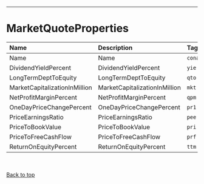 
---


# MarketQuoteProperties #

| **Name** | **Description** | **Tag** |
|:---------|:----------------|:--------|
| Name     | Name            | `coname` |
| DividendYieldPercent | DividendYieldPercent | `yie`   |
| LongTermDeptToEquity | LongTermDeptToEquity | `qto`   |
| MarketCapitalizationInMillion | MarketCapitalizationInMillion | `mkt`   |
| NetProfitMarginPercent | NetProfitMarginPercent | `qpm`   |
| OneDayPriceChangePercent | OneDayPriceChangePercent | `pr1`   |
| PriceEarningsRatio | PriceEarningsRatio | `pee`   |
| PriceToBookValue | PriceToBookValue | `pri`   |
| PriceToFreeCashFlow | PriceToFreeCashFlow | `prf`   |
| ReturnOnEquityPercent | ReturnOnEquityPercent | `ttm`   |

<br></br>
[Back to top](MarketQuoteProperties#.md)